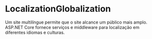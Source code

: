 # LocalizationGlobalization
Um site multilíngue permite que o site alcance um público mais amplo. ASP.NET Core fornece serviços e middleware para localização em diferentes idiomas e culturas.
